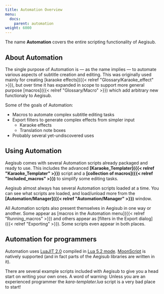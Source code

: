 ```yaml
---
title: Automation Overview
menu:
  docs:
    parent: automation
weight: 6000
---
```


The name **Automation** covers the entire scripting functionality of Aegisub.

## About Automation

The single purpose of Automation is — as the name implies — to automate various aspects of subtitle creation and editing.
This was originally used mainly for creating [karaoke effects]({{< relref "Glossary/Karaoke_effect" >}}), but over time it has expanded in scope to support more general purpose [macros]({{< relref "Glossary/Macro" >}}) which add arbitrary new functionaly to Aegisub.

Some of the goals of Automation:

- Macros to automate complex subtitle editing tasks
- Export filters to generate complex effects from simpler input
  - Karaoke effects
  - Translation note boxes
- Probably several yet-undiscovered uses

## Using Automation

Aegisub comes with several Automation scripts already packaged and ready to use.
This includes the advanced **[Karaoke_Templater]({{< relref "Karaoke_Templater" >}})** script and a **[collection of macros]({{< relref "Included_macros" >}})** to simplify some editing tasks.

Aegisub almost always has several Automation scripts loaded at a time.
You can see what scripts are loaded, and load/unload more from the **[Automation/Manager]({{< relref "Automation/Manager" >}})** window.

All Automation scripts also present themselves in Aegisub in one way or another.
Some appear as [macros in the Automation menu]({{< relref "Running_macros" >}}) and others appear as [filters in the Export dialog]({{< relref "Exporting" >}}).
Some scripts even appear in both places.

## Automation for programmers

Automation uses [LuaJIT 2.0](http://luajit.org/) compiled in [Lua 5.2 mode](http://www.lua.org/manual/5.2/).
[MoonScript](http://www.moonscript.org) is natively supported (and in fact parts of the Aegisub libraries are written in it).

There are several example scripts included with Aegisub to give you a head start on writing your own ones.
A word of warning: Unless you are an experienced programmer the _kara-templater.lua_ script is a very bad place to start!
